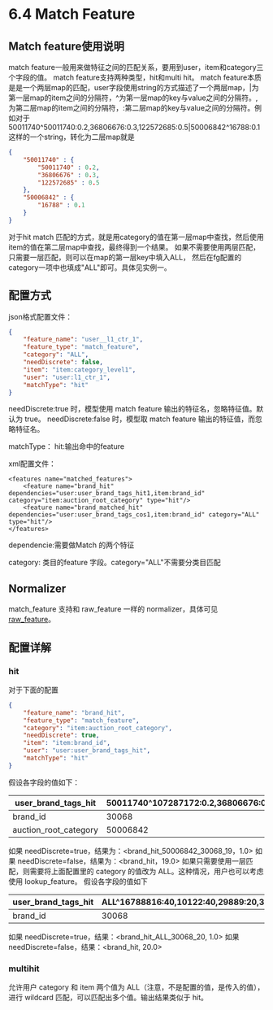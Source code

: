 # 6.4 Match Feature



## Match feature使用说明

match feature一般用来做特征之间的匹配关系，要用到user，item和category三个字段的值。
match feature支持两种类型，hit和multi hit。
match feature本质是是一个两层map的匹配，user字段使用string的方式描述了一个两层map，|为第一层map的item之间的分隔符，^为第一层map的key与value之间的分隔符。,为第二层map的item之间的分隔符，:第二层map的key与value之间的分隔符。例如对于50011740^50011740:0.2,36806676:0.3,122572685:0.5|50006842^16788:0.1这样的一个string，转化为二层map就是

```json
{
	"50011740" : {
		"50011740" : 0.2,
		"36806676" : 0.3,
		"122572685" : 0.5
	},
	"50006842" : {
		"16788" : 0.1
	}
}
```

对于hit match 匹配的方式，就是用category的值在第一层map中查找，然后使用item的值在第二层map中查找，最终得到一个结果。 如果不需要使用两层匹配，只需要一层匹配，则可以在map的第一层key中填入ALL， 然后在fg配置的category一项中也填成"ALL"即可。具体见实例一。



## 配置方式

json格式配置文件：

```json
{
    "feature_name": "user__l1_ctr_1",
    "feature_type": "match_feature",
    "category": "ALL",
    "needDiscrete": false,
    "item": "item:category_level1",
    "user": "user:l1_ctr_1",
    "matchType": "hit"
}
```

needDiscrete:true 时，模型使用 match feature 输出的特征名，忽略特征值。默认为 true。
needDiscrete:false 时，模型取 match feature 输出的特征值，而忽略特征名。

matchType：
hit:输出命中的feature

xml配置文件：

```
<features name="matched_features">
    <feature name="brand_hit" dependencies="user:user_brand_tags_hit1,item:brand_id" category="item:auction_root_category" type="hit"/>
    <feature name="brand_matched_hit" dependencies="user:user_brand_tags_cos1,item:brand_id" category="ALL" type="hit"/>
</features>
```

dependencie:需要做Match 的两个特征

category: 类目的feature 字段。category="ALL"不需要分类目匹配



## Normalizer

match_feature 支持和 raw_feature 一样的 normalizer，具体可见 [raw_feature](./RawFeature.md)。

## 配置详解


### hit

对于下面的配置

```json
{
    "feature_name": "brand_hit",
    "feature_type": "match_feature",
    "category": "item:auction_root_category",
    "needDiscrete": true,
    "item": "item:brand_id",
    "user": "user:user_brand_tags_hit",
    "matchType": "hit"
}
```

假设各字段的值如下：

| user_brand_tags_hit   | 50011740^107287172:0.2,36806676:0.3,122572685:0.5\|50006842^16788816:0.1,10122:0.2,29889:0.3,30068:19 |
| --------------------- | ------------------------------------------------------------ |
| brand_id              | 30068                                                        |
| auction_root_category | 50006842                                                     |

如果 needDiscrete=true，结果为：<brand_hit_50006842_30068_19，1.0>
如果 needDiscrete=false，结果为：<brand_hit，19.0>
如果只需要使用一层匹配，则需要将上面配置里的 category 的值改为 ALL。这种情况，用户也可以考虑使用 lookup_feature。 假设各字段的值如下

| user_brand_tags_hit | ALL^16788816:40,10122:40,29889:20,30068:20 |
| ------------------- | ------------------------------------------ |
| brand_id            | 30068                                      |

如果 needDiscrete=true，结果：<brand_hit_ALL_30068_20, 1.0> 如果 needDiscrete=false，结果：<brand_hit, 20.0>



### multihit

允许用户 category 和 item 两个值为 ALL（注意，不是配置的值，是传入的值），进行 wildcard 匹配，可以匹配出多个值。输出结果类似于 hit。

